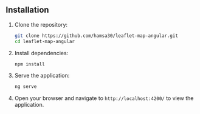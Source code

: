 ## Installation

1. Clone the repository:
    
    ```bash
    git clone https://github.com/hamsa30/leaflet-map-angular.git
    cd leaflet-map-angular
    ```
    
2. Install dependencies:
    
    ```bash
    npm install
    ```
    
3. Serve the application:
    
    ```bash
    ng serve
    ```
    
4. Open your browser and navigate to `http://localhost:4200/` to view the application.
